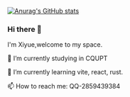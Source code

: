 [![Anurag's GitHub stats](https://github-readme-stats.vercel.app/api?username=xiyueyezibile)](https://github.com/anuraghazra/github-readme-stats)
### Hi there 👋
I'm Xiyue,welcome to my space.

🔭 I’m currently studying in CQUPT

🌱 I’m currently learning vite, react, rust.

📫 How to reach me: QQ-2859439384
<!--
**xiyueyezibile/xiyueyezibile** is a ✨ _special_ ✨ repository because its `README.md` (this file) appears on your GitHub profile.

Here are some ideas to get you started:

- 🔭 I’m currently working on ...
- 🌱 I’m currently learning ...
- 👯 I’m looking to collaborate on ...
- 🤔 I’m looking for help with ...
- 💬 Ask me about ...
- 📫 How to reach me: ...
- 😄 Pronouns: ...
- ⚡ Fun fact: ...
-->
